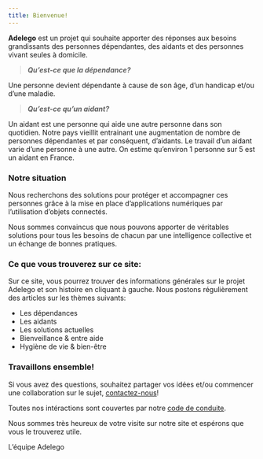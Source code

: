 ```yaml
---
title: Bienvenue!
---
```

**Adelego** est un projet qui souhaite apporter des réponses aux besoins grandissants des personnes dépendantes, des aidants et des personnes vivant seules à domicile.
>***Qu’est-ce que la dépendance?***

Une personne devient dépendante à cause de son âge, d’un handicap et/ou d’une maladie.

>***Qu’est-ce qu’un aidant?***

Un aidant est une personne qui aide une autre personne dans son quotidien. Notre pays vieillit entrainant une augmentation de nombre de personnes dépendantes et par conséquent, d’aidants. Le travail d’un aidant varie d’une personne à une autre. On estime qu’environ 1 personne sur 5 est un aidant en France.

### Notre situation
Nous recherchons des solutions pour protéger et accompagner ces personnes grâce à la mise en place d’applications numériques par l’utilisation d’objets connectés.

Nous sommes convaincus que nous pouvons apporter de véritables solutions pour tous les besoins de chacun par une intelligence collective et un échange de bonnes pratiques.

### Ce que vous trouverez sur ce site:
Sur ce site, vous pourrez trouver des informations générales sur le projet Adelego et son histoire en cliquant à gauche. Nous postons régulièrement des articles sur les thèmes suivants:
- Les dépendances 
- Les aidants 
- Les solutions actuelles 
- Bienveillance & entre aide 
- Hygiène de vie & bien-être 

### Travaillons ensemble!
Si vous avez des questions, souhaitez partager vos idées et/ou commencer une collaboration sur le sujet, [contactez-nous](<adele.jmb@gmail.com>)!

Toutes nos intéractions sont couvertes par notre [code de conduite](CodeConduite.md).

Nous sommes très heureux de votre visite sur notre site et espérons que vous le trouverez utile.

L’équipe Adelego